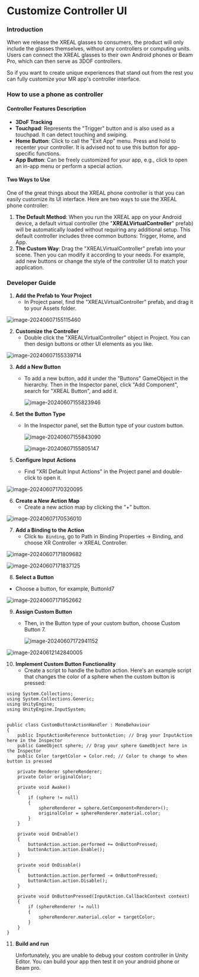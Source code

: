 # Customize Controller UI

### Introduction

When we release the XREAL glasses to consumers, the product will only include the glasses themselves, without any controllers or computing units. Users can connect the XREAL glasses to their own Android phones or Beam Pro, which can then serve as 3DOF controllers.

So if you want to create unique experiences that stand out from the rest you can fully customize your MR app's controller interface.

### How to use a phone as controller

#### Controller Features Description

- **3DoF Tracking**
- **Touchpad**: Represents the "Trigger" button and is also used as a touchpad. It can detect touching and swiping.
- **Home Button**: Click to call the "Exit App" menu. Press and hold to recenter your controller. It is advised not to use this button for app-specific functions.
- **App Button**: Can be freely customized for your app, e.g., click to open an in-app menu or perform a special action.

#### Two Ways to Use

One of the great things about the XREAL phone controller is that you can easily customize its UI interface. Here are two ways to use the XREAL phone controller:

1. **The Default Method**: When you run the XREAL app on your Android device, a default virtual controller (the "**XREALVirtualController**" prefab) will be automatically loaded without requiring any additional setup. This default controller includes three common buttons: Trigger, Home, and App.
2. **The Custom Way**: Drag the "XREALVirtualController" prefab into your scene. Then you can modify it according to your needs. For example, add new buttons or change the style of the controller UI to match your application.

### Developer Guide

1. **Add the Prefab to Your Project**
   * In Project panel, find the "XREALVirtualController" prefab, and drag it to your Assets folder.

![image-20240607155115460](https://raw.githubusercontent.com/dengxian-xreal/Images/main/image-20240607155115460.png)

2. **Customize the Controller**
   * Double click the "XREALVirtualController" object in Project. You can then design buttons or other UI elements as you like.

![image-20240607155339714](https://raw.githubusercontent.com/dengxian-xreal/Images/main/image-20240607155339714.png)

3. **Add a New Button**

   - To add a new button, add it under the "Buttons" GameObject in the hierarchy. Then in the Inspector panel, click "Add Component", search for "XREAL Button", and add it.

     ![image-20240607155823946](https://raw.githubusercontent.com/dengxian-xreal/Images/main/image-20240607155823946.png)

4. **Set the Button Type**

   - In the Inspector panel, set the Button type of your custom button.

     ![image-20240607155843090](https://raw.githubusercontent.com/dengxian-xreal/Images/main/image-20240607155843090.png)

     ![image-20240607155805147](https://raw.githubusercontent.com/dengxian-xreal/Images/main/image-20240607155805147.png)

5. **Configure Input Actions**
   * Find "XRI Default Input Actions" in the Project panel and double-click to open it.

![image-20240607170320095](https://raw.githubusercontent.com/dengxian-xreal/Images/main/image-20240607170320095.png)

6. **Create a New Action Map**
   * Create a new action map by clicking the "+" button.

![image-20240607170536010](https://raw.githubusercontent.com/dengxian-xreal/Images/main/image-20240607170536010.png)

7. **Add a Binding to the Action**
   * Click  `No Binding`, go to Path in Binding Properties -> Binding, and choose XR Controller -> XREAL Controller.

![image-20240607171809682](https://raw.githubusercontent.com/dengxian-xreal/Images/main/image-20240607171809682.png)

![image-20240607171837125](https://raw.githubusercontent.com/dengxian-xreal/Images/main/image-20240607171837125.png)

8. **Select a Button**

* Choose a button, for example, ButtonId7

![image-20240607171952662](https://raw.githubusercontent.com/dengxian-xreal/Images/main/image-20240607171952662.png)

9. **Assign Custom Button**

   - Then, in the Button type of your custom button, choose Custom Button 7.

     ![image-20240607172941152](https://raw.githubusercontent.com/dengxian-xreal/Images/main/image-20240607172941152.png)

![image-20240612142840005](https://raw.githubusercontent.com/dengxian-xreal/Images/main/image-20240612142840005.png)

10. **Implement Custom Button Functionality**
    * Create a script to handle the button action. Here's an example script that changes the color of a sphere when the custom button is pressed:

```
using System.Collections;
using System.Collections.Generic;
using UnityEngine;
using UnityEngine.InputSystem;


public class CustomButtonActionHandler : MonoBehaviour
{
    public InputActionReference buttonAction; // Drag your InputAction here in the Inspector
    public GameObject sphere; // Drag your sphere GameObject here in the Inspector
    public Color targetColor = Color.red; // Color to change to when button is pressed

    private Renderer sphereRenderer;
    private Color originalColor;

    private void Awake()
    {
        if (sphere != null)
        {
            sphereRenderer = sphere.GetComponent<Renderer>();
            originalColor = sphereRenderer.material.color;
        }
    }

    private void OnEnable()
    {
        buttonAction.action.performed += OnButtonPressed;
        buttonAction.action.Enable();
    }

    private void OnDisable()
    {
        buttonAction.action.performed -= OnButtonPressed;
        buttonAction.action.Disable();
    }

    private void OnButtonPressed(InputAction.CallbackContext context)
    {
        if (sphereRenderer != null)
        {
            sphereRenderer.material.color = targetColor;
        }
    }
}
```



11. **Build and run**
    
    Unfortunately, you are unable to debug your costom controller in Unity Editor. You can build your app then test it on your android phone or Beam pro.